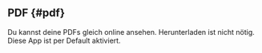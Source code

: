## **PDF** {#pdf}

Du kannst deine PDFs gleich online ansehen. Herunterladen ist nicht nötig. Diese App ist per Default aktiviert.